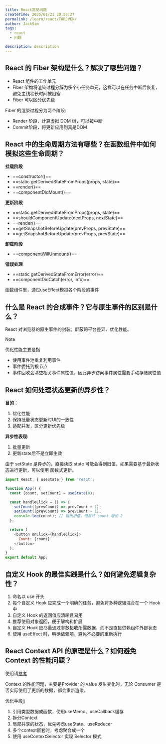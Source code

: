 ```yaml
---
title: React常见问题
createTime: 2025/01/21 20:55:27
permalink: /learn/react/T8RJVEk/
author: JackSim
tags:
  - react
  - 问题

description: description
---
```



## React 的 Fiber 架构是什么？解决了哪些问题？

- React 组件的工作单元
- Fiber 架构将渲染过程分解为多个小任务单元，这样可以在任务中断后恢复，避免主线程长时间被阻塞
- Fiber 可以区分优先级

Fiber 的渲染过程分为两个阶段:

- Render 阶段，计算虚拟 DOM 树，可以被中断
- Commit阶段，将更新应用到真是DOM

## React 中的生命周期方法有哪些？在函数组件中如何模拟这些生命周期？

**挂载阶段**
- ==constructor()==
- ==static getDerivedStateFromProps(props, state)==
- ==render()==
- ==componentDidMount()==

**更新阶段**
- ==static getDerivedStateFromProps(props, state)==
- ==shouldComponentUpdate(nextProps, nextState)==
- ==render()==
- ==getSnapshotBeforeUpdate(prevProps, prevState)==
- ==getSnapshotBeforeUpdate(prevProps, prevState)==
  
**卸载阶段**
- ==componentWillUnmount()==

**错误处理**
- ==static getDerivedStateFromError(error)==
- ==componentDidCatch(error, info)==

函数组件里，通过useEffect模拟各个阶段的事件


## 什么是 React 的合成事件？它与原生事件的区别是什么？

React 对浏览器的原生事件的封装。屏蔽跨平台差异、优化性能。

>[!NOTE]
>优化性能主要是指
>- 使用事件池重复利用事件
>- 事件委托到根节点
>- 事件回收会清空相关事件属性值，因此异步访问事件属性需要手动存储属性值

## React 如何处理状态更新的异步性？

**目的**： 
1. 优化性能
2. 保持批量状态更新时UI的一致性
3. 适配并发，区分更新优先级

**异步性表现**:
1. 批量更新
2. 更新state后不是立即生效

由于 setState 是异步的，直接读取 state 可能会得到旧值。如果需要基于最新状态进行更新，可以使用 函数式更新。
```Javascript
import React, { useState } from 'react';

function App() {
  const [count, setCount] = useState(0);

  const handleClick = () => {
    setCount((prevCount) => prevCount + 1);
    setCount((prevCount) => prevCount + 1);
    console.log(count); // 输出旧值，但最终 count 增加 2
  };

  return (
    <button onClick={handleClick}>
      Count: {count}
    </button>
  );
}
export default App;
```


## 自定义 Hook 的最佳实践是什么？如何避免逻辑复杂性？

1. 命名以 use 开头
2. 每个自定义 Hook 应完成一个明确的任务，避免将多种逻辑混合在一个 Hook 中
3. 自定义 Hook 的返回值应清晰且易用
4. 推荐使用对象返回，便于解构和扩展
5. 自定义 Hook 应尽量通过参数接收所需数据，而不是直接依赖组件外部状态
6. 使用 useEffect 时，明确依赖项，避免不必要的重新执行
   
## React Context API 的原理是什么？如何避免 Context 的性能问题？

使用请[参考](/learn/react/i8Lyjuid/#context)

Context 的性能问题，主要是Provider 的 value 发生变化时，无论 Consumer 是否实际使用了更新的数据，都会重新渲染。

优化手段jj
1. 引用类型数据或函数，使用useMemo、useCallback缓存
2. 拆分Context
3. 局部共享的状态，优先考虑useState、useReducer
4. 多个context嵌套时，考虑聚合成一个
5. 使用 useContextSelector 实现 Selector 模式




